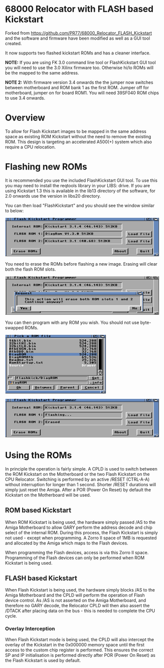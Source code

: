 # 68000 Relocator with FLASH based Kickstart
Forked from https://github.com/PR77/68000_Relocator_FLASH_Kickstart and the software and firmware have been modified as well as a GUI tool created.

It now supports two flashed kickstart ROMs and has a cleaner interface.

**NOTE:** If you are using FK 3.0 command line tool or FlashKickstart GUI tool you will need to use the 3.0 Xilinx firmware too. Otherwise hi/lo ROMs will be the mapped to the same address.

**NOTE 2:** With firmware version 3.4 onwards the the jumper now switches between motherboard and ROM bank 1 as the first ROM. Jumper off for motherboard, jumper on for board ROM1. You will need 39SF040 ROM chips to use 3.4 onwards.

# Overview
To allow for Flash Kickstart images to be mapped in the same address space as existing ROM Kickstart without the need to remove the existing ROM. This design is targeting an accelerated A500(+) system which also require a CPU relocation.

# Flashing new ROMs
It is recommended you use the included FlashKickstart GUI tool. To use this you may need to install the reqtools library in your LIBS: drive. If you are using Kickstart 1.3 this is available in the lib13 directory of the software, for 2.0 onwards use the version in libs20 directory.

You can then load "FlashKickstart" and you should see the window similar to below:

![FlashKickstart](/Images/shot1.png)

You need to erase the ROMs before flashing a new image. Erasing will clear both the flash ROM slots.

![Erasing](/Images/shot4.png)

You can then program with any ROM you wish. You should not use byte-swapped ROMs.

![File browsing](/Images/shot3.png)

![Flashing](/Images/shot2.png)

# Using the ROMs
In principle the operation is fairly simple. A CPLD is used to switch between the ROM Kickstart on the Motherboard or the two Flash Kickstart on the CPU Relocator. Switching is performed by an active /RESET (CTRL-A-A) without interruption for longer than 1 second. Shorter /RESET durations will simply just reset the Amiga. After a POR (Power On Reset) by default the Kickstart on the Motherboard will be used.

## ROM based Kickstart
When ROM Kickstart is being used, the hardware simply passed /AS to the Amiga Motherboard to allow GARY perform the address decode and chip select of the internal ROM. During this process, the Flash Kickstart is simply not used - except when programming. A Zorro II space of 1MB is requested and allocated by the Amiga which maps to the Flash devices.

When programming the Flash devices, access is via this Zorro II space. Programming of the Flash devices can only be performed when ROM Kickstart is being used.

## FLASH based Kickstart
When Flash Kickstart is being used, the hardware simply blocks /AS to the Amiga Motherboard and the CPLD will perform the operation of Flash device control. As /AS is not asserted on the Amiga Motherboard, and therefore no GARY decode, the Relocator CPLD will then also assert the /DTACK after placing data on the bus - this is needed to complete the CPU cycle.

### Overlay Interception
When Flash Kickstart mode is being used, the CPLD will also intercept the overlay of the Kickstart in the 0x000000 memory space until the first access to the custom chip register is performed. This ensures the correct SP and IP initialisation is performed directly after POR (Power On Reset) as the Flash Kickstart is used by default.
